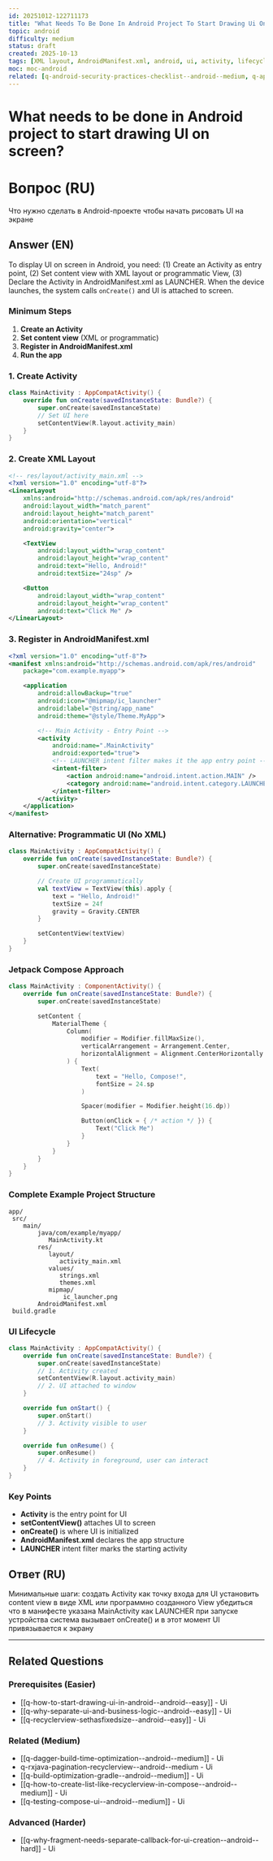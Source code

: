 ```yaml
---
id: 20251012-122711173
title: "What Needs To Be Done In Android Project To Start Drawing Ui On Screen / Что нужно сделать в Android проекте чтобы начать рисовать UI на экране"
topic: android
difficulty: medium
status: draft
created: 2025-10-13
tags: [XML layout, AndroidManifest.xml, android, ui, activity, lifecycle, difficulty/medium]
moc: moc-android
related: [q-android-security-practices-checklist--android--medium, q-app-startup-library--android--medium, q-view-composition-strategy-compose--android--medium]
---
```


# What needs to be done in Android project to start drawing UI on screen?

# Вопрос (RU)

Что нужно сделать в Android-проекте чтобы начать рисовать UI на экране

## Answer (EN)
To display UI on screen in Android, you need: (1) Create an Activity as entry point, (2) Set content view with XML layout or programmatic View, (3) Declare the Activity in AndroidManifest.xml as LAUNCHER. When the device launches, the system calls `onCreate()` and UI is attached to screen.

### Minimum Steps

1. **Create an Activity**
2. **Set content view** (XML or programmatic)
3. **Register in AndroidManifest.xml**
4. **Run the app**

### 1. Create Activity

```kotlin
class MainActivity : AppCompatActivity() {
    override fun onCreate(savedInstanceState: Bundle?) {
        super.onCreate(savedInstanceState)
        // Set UI here
        setContentView(R.layout.activity_main)
    }
}
```

### 2. Create XML Layout

```xml
<!-- res/layout/activity_main.xml -->
<?xml version="1.0" encoding="utf-8"?>
<LinearLayout
    xmlns:android="http://schemas.android.com/apk/res/android"
    android:layout_width="match_parent"
    android:layout_height="match_parent"
    android:orientation="vertical"
    android:gravity="center">

    <TextView
        android:layout_width="wrap_content"
        android:layout_height="wrap_content"
        android:text="Hello, Android!"
        android:textSize="24sp" />

    <Button
        android:layout_width="wrap_content"
        android:layout_height="wrap_content"
        android:text="Click Me" />
</LinearLayout>
```

### 3. Register in AndroidManifest.xml

```xml
<?xml version="1.0" encoding="utf-8"?>
<manifest xmlns:android="http://schemas.android.com/apk/res/android"
    package="com.example.myapp">

    <application
        android:allowBackup="true"
        android:icon="@mipmap/ic_launcher"
        android:label="@string/app_name"
        android:theme="@style/Theme.MyApp">

        <!-- Main Activity - Entry Point -->
        <activity
            android:name=".MainActivity"
            android:exported="true">
            <!-- LAUNCHER intent filter makes it the app entry point -->
            <intent-filter>
                <action android:name="android.intent.action.MAIN" />
                <category android:name="android.intent.category.LAUNCHER" />
            </intent-filter>
        </activity>
    </application>
</manifest>
```

### Alternative: Programmatic UI (No XML)

```kotlin
class MainActivity : AppCompatActivity() {
    override fun onCreate(savedInstanceState: Bundle?) {
        super.onCreate(savedInstanceState)

        // Create UI programmatically
        val textView = TextView(this).apply {
            text = "Hello, Android!"
            textSize = 24f
            gravity = Gravity.CENTER
        }

        setContentView(textView)
    }
}
```

### Jetpack Compose Approach

```kotlin
class MainActivity : ComponentActivity() {
    override fun onCreate(savedInstanceState: Bundle?) {
        super.onCreate(savedInstanceState)

        setContent {
            MaterialTheme {
                Column(
                    modifier = Modifier.fillMaxSize(),
                    verticalArrangement = Arrangement.Center,
                    horizontalAlignment = Alignment.CenterHorizontally
                ) {
                    Text(
                        text = "Hello, Compose!",
                        fontSize = 24.sp
                    )

                    Spacer(modifier = Modifier.height(16.dp))

                    Button(onClick = { /* action */ }) {
                        Text("Click Me")
                    }
                }
            }
        }
    }
}
```

### Complete Example Project Structure

```
app/
 src/
    main/
        java/com/example/myapp/
           MainActivity.kt
        res/
           layout/
              activity_main.xml
           values/
              strings.xml
              themes.xml
           mipmap/
               ic_launcher.png
        AndroidManifest.xml
 build.gradle
```

### UI Lifecycle

```kotlin
class MainActivity : AppCompatActivity() {
    override fun onCreate(savedInstanceState: Bundle?) {
        super.onCreate(savedInstanceState)
        // 1. Activity created
        setContentView(R.layout.activity_main)
        // 2. UI attached to window
    }

    override fun onStart() {
        super.onStart()
        // 3. Activity visible to user
    }

    override fun onResume() {
        super.onResume()
        // 4. Activity in foreground, user can interact
    }
}
```

### Key Points

- **Activity** is the entry point for UI
- **setContentView()** attaches UI to screen
- **onCreate()** is where UI is initialized
- **AndroidManifest.xml** declares the app structure
- **LAUNCHER** intent filter marks the starting activity

## Ответ (RU)

Минимальные шаги: создать Activity как точку входа для UI установить content view в виде XML или программно созданного View убедиться что в манифесте указана MainActivity как LAUNCHER при запуске устройства система вызывает onCreate() и в этот момент UI привязывается к экрану

---

## Related Questions

### Prerequisites (Easier)
- [[q-how-to-start-drawing-ui-in-android--android--easy]] - Ui
- [[q-why-separate-ui-and-business-logic--android--easy]] - Ui
- [[q-recyclerview-sethasfixedsize--android--easy]] - Ui

### Related (Medium)
- [[q-dagger-build-time-optimization--android--medium]] - Ui
- q-rxjava-pagination-recyclerview--android--medium - Ui
- [[q-build-optimization-gradle--android--medium]] - Ui
- [[q-how-to-create-list-like-recyclerview-in-compose--android--medium]] - Ui
- [[q-testing-compose-ui--android--medium]] - Ui

### Advanced (Harder)
- [[q-why-fragment-needs-separate-callback-for-ui-creation--android--hard]] - Ui
